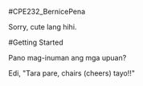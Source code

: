 #CPE232_BernicePena

Sorry, cute lang hihi.

#Getting Started

Pano mag-inuman ang mga upuan?

Edi, "Tara pare, chairs (cheers) tayo!!"
